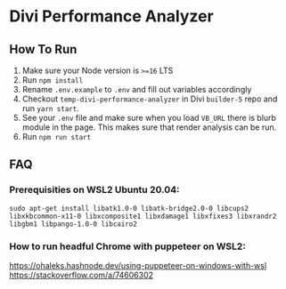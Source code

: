 # Divi Performance Analyzer

## How To Run
1. Make sure your Node version is `>=16` LTS
2. Run `npm install`
3. Rename `.env.example` to `.env` and fill out variables accordingly
4. Checkout `temp-divi-performance-analyzer` in Divi `builder-5` repo and run `yarn start`.
5. See your `.env` file and make sure when you load `VB_URL` there is blurb module in the page. This makes sure that render analysis can be run.
6. Run `npm run start`

## FAQ

### Prerequisities on WSL2 Ubuntu 20.04:
`sudo apt-get install libatk1.0-0 libatk-bridge2.0-0 libcups2 libxkbcommon-x11-0 libxcomposite1 libxdamage1 libxfixes3 libxrandr2 libgbm1 libpango-1.0-0 libcairo2`

### How to run headful Chrome with puppeteer on WSL2:
https://ohaleks.hashnode.dev/using-puppeteer-on-windows-with-wsl
https://stackoverflow.com/a/74606302